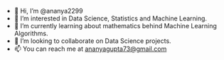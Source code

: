 - 👋 Hi, I’m @ananya2299
- 👀 I’m interested in Data Science, Statistics and Machine Learning.
- 🌱 I’m currently learning about mathematics behind Machine Learning Algorithms.
- 💞️ I’m looking to collaborate on Data Science projects.
- 📫 You can reach me at ananyagupta73@gmail.com

<!---
ananya2299/ananya2299 is a ✨ special ✨ repository because its `README.md` (this file) appears on your GitHub profile.
You can click the Preview link to take a look at your changes.
--->
